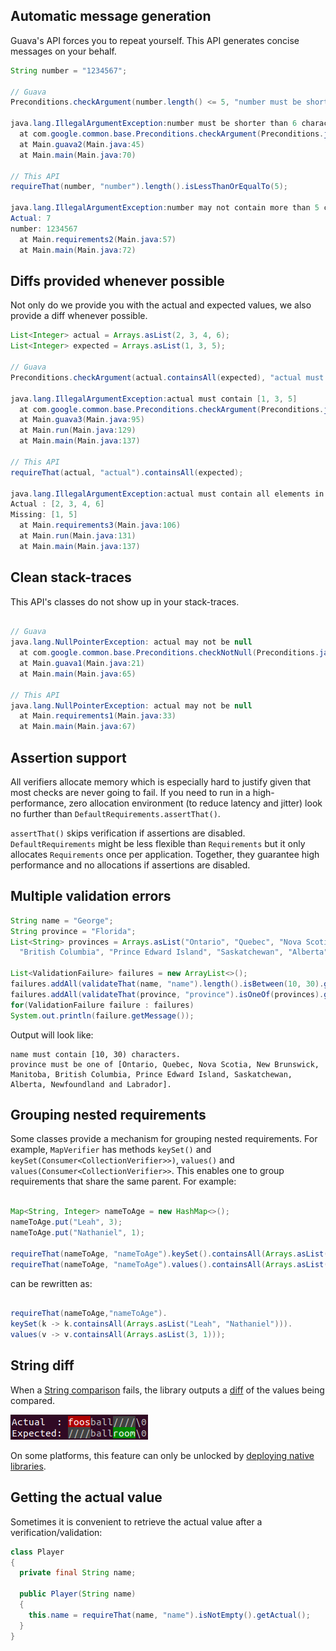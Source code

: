 ## Automatic message generation

Guava's API forces you to repeat yourself. This API generates concise messages on your behalf.

```java
String number = "1234567";

// Guava
Preconditions.checkArgument(number.length() <= 5, "number must be shorter than 6 characters");

java.lang.IllegalArgumentException:number must be shorter than 6 characters
  at com.google.common.base.Preconditions.checkArgument(Preconditions.java:146)
  at Main.guava2(Main.java:45)
  at Main.main(Main.java:70)

// This API
requireThat(number, "number").length().isLessThanOrEqualTo(5);

java.lang.IllegalArgumentException:number may not contain more than 5 characters.
Actual: 7
number: 1234567
  at Main.requirements2(Main.java:57)
  at Main.main(Main.java:72)
```

## Diffs provided whenever possible

Not only do we provide you with the actual and expected values, we also provide a diff whenever possible.

```java
List<Integer> actual = Arrays.asList(2, 3, 4, 6);
List<Integer> expected = Arrays.asList(1, 3, 5);

// Guava
Preconditions.checkArgument(actual.containsAll(expected), "actual must contain %s", expected);

java.lang.IllegalArgumentException:actual must contain [1, 3, 5]
  at com.google.common.base.Preconditions.checkArgument(Preconditions.java:146)
  at Main.guava3(Main.java:95)
  at Main.run(Main.java:129)
  at Main.main(Main.java:137)

// This API
requireThat(actual, "actual").containsAll(expected);

java.lang.IllegalArgumentException:actual must contain all elements in: [1, 3, 5]
Actual : [2, 3, 4, 6]
Missing: [1, 5]
  at Main.requirements3(Main.java:106)
  at Main.run(Main.java:131)
  at Main.main(Main.java:137)
```

## Clean stack-traces

This API's classes do not show up in your stack-traces.

```java

// Guava
java.lang.NullPointerException: actual may not be null
  at com.google.common.base.Preconditions.checkNotNull(Preconditions.java:251)
  at Main.guava1(Main.java:21)
  at Main.main(Main.java:65)

// This API
java.lang.NullPointerException: actual may not be null
  at Main.requirements1(Main.java:33)
  at Main.main(Main.java:67)
```

## Assertion support

All verifiers allocate memory which is especially hard to justify given that most checks are never going to
fail. If you need to run in a high-performance, zero allocation environment (to reduce latency and jitter)
look no further than `DefaultRequirements.assertThat()`.

`assertThat()` skips verification if assertions are disabled. `DefaultRequirements` might be less flexible
than `Requirements` but it only allocates `Requirements` once per application. Together, they guarantee high
performance and no allocations if assertions are disabled.

## Multiple validation errors

```java
String name = "George";
String province = "Florida";
List<String> provinces = Arrays.asList("Ontario", "Quebec", "Nova Scotia", "New Brunswick", "Manitoba",
  "British Columbia", "Prince Edward Island", "Saskatchewan", "Alberta", "Newfoundland and Labrador");

List<ValidationFailure> failures = new ArrayList<>();
failures.addAll(validateThat(name, "name").length().isBetween(10, 30).getFailures());
failures.addAll(validateThat(province, "province").isOneOf(provinces).getFailures());
for(ValidationFailure failure : failures)
System.out.println(failure.getMessage());
```

Output will look like:

```
name must contain [10, 30) characters.
province must be one of [Ontario, Quebec, Nova Scotia, New Brunswick, Manitoba, British Columbia, Prince Edward Island, Saskatchewan, Alberta, Newfoundland and Labrador].
```

## Grouping nested requirements

Some classes provide a mechanism for grouping nested requirements. For example, `MapVerifier` has
methods `keySet()` and `keySet(Consumer<CollectionVerifier>>)`, `values()`
and `values(Consumer<CollectionVerifier>>`. This enables one to group requirements that share the same parent.
For example:

```java

Map<String, Integer> nameToAge = new HashMap<>();
nameToAge.put("Leah", 3);
nameToAge.put("Nathaniel", 1);

requireThat(nameToAge, "nameToAge").keySet().containsAll(Arrays.asList("Leah", "Nathaniel"));
requireThat(nameToAge, "nameToAge").values().containsAll(Arrays.asList(3, 1));
```

can be rewritten as:

```java

requireThat(nameToAge,"nameToAge").
keySet(k -> k.containsAll(Arrays.asList("Leah", "Nathaniel"))).
values(v -> v.containsAll(Arrays.asList(3, 1)));
```

## String diff

When
a [String comparison](https://cowwoc.github.io/requirements.java/8.0.1/docs/api/com.github.cowwoc.requirements.java/com/github/cowwoc/requirements/java/extension/ExtensibleObjectVerifier.html#isEqualTo(java.lang.Object))
fails, the library outputs a [diff](String_Diff.md) of the values being compared.

![colored-diff-example4.png](colored-diff-example4.png)

On some platforms, this feature can only be unlocked
by [deploying native libraries](Deploying_Native_Libraries.md).

## Getting the actual value

Sometimes it is convenient to retrieve the actual value after a verification/validation:

```java
class Player
{
  private final String name;

  public Player(String name)
  {
    this.name = requireThat(name, "name").isNotEmpty().getActual();
  }
}
```